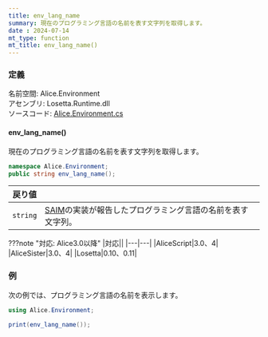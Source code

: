 ```yaml
---
title: env_lang_name
summary: 現在のプログラミング言語の名前を表す文字列を取得します。
date : 2024-07-14
mt_type: function
mt_title: env_lang_name()
---
```

### 定義
名前空間: Alice.Environment<br/>
アセンブリ: Losetta.Runtime.dll<br/>
ソースコード: [Alice.Environment.cs](https://github.com/WSOFT-Project/Losetta/blob/master/Losetta.Runtime/Alice.Environment.cs)

#### env_lang_name()

現在のプログラミング言語の名前を表す文字列を取得します。

```cs title="AliceScript"
namespace Alice.Environment;
public string env_lang_name();
```

|戻り値| |
|-|-|
|`string`|[SAIM](../../../general/saim.md)の実装が報告したプログラミング言語の名前を表す文字列。|

???note "対応: Alice3.0以降"
    |対応||
    |---|---|
    |AliceScript|3.0、4|
    |AliceSister|3.0、4|
    |Losetta|0.10、0.11|

### 例
次の例では、プログラミング言語の名前を表示します。

```cs title="AliceScript"
using Alice.Environment;

print(env_lang_name());
```